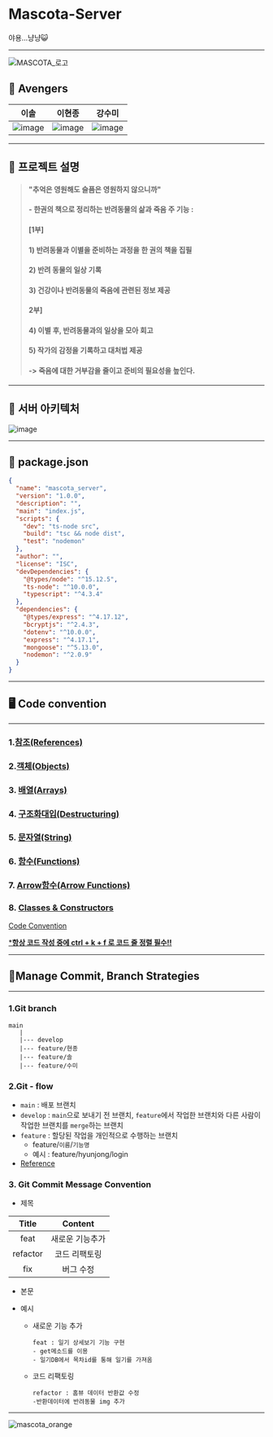 # Mascota-Server
야용...냥냥😺

----------------------------------------------------
![MASCOTA_로고](https://user-images.githubusercontent.com/76844556/125953954-569cf975-b298-481b-bbfe-4faf4e6d767f.gif)

## :hammer: Avengers

|                             이솔                             |                            이현종                            |                            강수미                            |
| :----------------------------------------------------------: | :----------------------------------------------------------: | :----------------------------------------------------------: |
| ![image](https://user-images.githubusercontent.com/57162257/124487068-3c141680-dde9-11eb-97b3-ff82ab180239.png) | ![image](https://user-images.githubusercontent.com/57162257/124487598-e1c78580-dde9-11eb-8672-254506d3e484.png) | ![image](https://user-images.githubusercontent.com/57162257/124487807-189d9b80-ddea-11eb-88f1-4a1b2a04683d.png) |



----------------------------------------------------

## :panda_face: 프로젝트 설명

> #### "추억은 영원해도 슬픔은 영원하지 않으니까" 
>
> #### - 한권의 책으로 정리하는 반려동물의 삶과 죽음 주 기능 :  
>
> #### [1부] 
>
> #### 1) 반려동물과 이별을 준비하는 과정을 한 권의 책을 집필
>
> #### 2) 반려 동물의 일상 기록 
>
> #### 3) 건강이나 반려동물의 죽음에 관련된 정보 제공 
>
> 
>
> #### 2부] 
>
> #### 4) 이별 후, 반려동물과의 일상을 모아 회고 
>
> #### 5) 작가의 감정을 기록하고 대처법 제공 
>
> 
>
> #### -> 죽음에 대한 거부감을 줄이고 준비의 필요성을 높인다.



----------------------------------------------------

## :ice_cream: 서버 아키텍처

![image](https://user-images.githubusercontent.com/57162257/124490748-75e71c00-dded-11eb-86bd-3487d46a244f.png)

----------------------------------------------------

## :racehorse: package.json

```json
{
  "name": "mascota_server",
  "version": "1.0.0",
  "description": "",
  "main": "index.js",
  "scripts": {
    "dev": "ts-node src",
    "build": "tsc && node dist",
    "test": "nodemon"
  },
  "author": "",
  "license": "ISC",
  "devDependencies": {
    "@types/node": "^15.12.5",
    "ts-node": "^10.0.0",
    "typescript": "^4.3.4"
  },
  "dependencies": {
    "@types/express": "^4.17.12",
    "bcryptjs": "^2.4.3",
    "dotenv": "^10.0.0",
    "express": "^4.17.1",
    "mongoose": "^5.13.0",
    "nodemon": "^2.0.9"
  }
}

```

----------------------------------------------------

## 🖥 Code convention

-----------------------------

### 1.[참조(References)](https://github.com/tipjs/javascript-style-guide#%EC%B0%B8%EC%A1%B0references)

### 2.[객체(Objects)](https://github.com/tipjs/javascript-style-guide#%EC%98%A4%EB%B8%8C%EC%A0%9D%ED%8A%B8objects)

### 3. [ 배열(Arrays)](https://github.com/tipjs/javascript-style-guide#%EB%B0%B0%EC%97%B4arrays)

### 4. [구조화대입(Destructuring)](https://github.com/tipjs/javascript-style-guide#%EA%B5%AC%EC%A1%B0%ED%99%94%EB%8C%80%EC%9E%85destructuring)

### 5. [문자열(String)](https://github.com/tipjs/javascript-style-guide#%EB%AC%B8%EC%9E%90%EC%97%B4strings)

### 6.  [함수(Functions)](https://github.com/tipjs/javascript-style-guide#%EB%AC%B8%EC%9E%90%EC%97%B4strings)

### 7.  [Arrow함수(Arrow Functions)](https://github.com/tipjs/javascript-style-guide#arrow%ED%95%A8%EC%88%98arrow-functions)

### 8.  [Classes & Constructors](https://github.com/tipjs/javascript-style-guide#classes--constructors)



[Code Convention](https://github.com/tipjs/javascript-style-guide)

<u>***항상 코드 작성 중에 ctrl + k + f 로 코드 줄 정렬 필수!!**</u>

----------------------------------------------------

## 🤝Manage Commit, Branch Strategies

------------------------

### 1.Git branch

```
main
   |
   |--- develop
   |--- feature/현종
   |--- feature/솔
   |--- feature/수미
```

### 2.Git - flow

- `main` : 배포 브랜치
- `develop` : `main`으로 보내기 전 브랜치, `feature`에서 작업한 브랜치와 다른 사람이 작업한 브랜치를 `merge`하는 브랜치
- `feature` : 할당된 작업을 개인적으로 수행하는 브랜치
  - feature/`이름`/`기능명`
  - 예시 : feature/hyunjong/login
- [Reference](https://github.com/TeamMascota/Mascota-Android/wiki/1.-Git-%EC%82%AC%EC%9A%A9%EB%B2%95)

### 3. Git Commit Message Convention

- 제목

|  Title   |     Content     |
| :------: | :-------------: |
|   feat   | 새로운 기능추가 |
| refactor |  코드 리팩토링  |
|   fix    |    버그 수정    |

- 본문

- 예시

  - 새로운 기능 추가

    ```
    feat : 일기 상세보기 기능 구현
    - get메소드를 이용
    - 일기DB에서 목차id를 통해 일기를 가져옴
    ```

  - 코드 리팩토링

    ```
    refactor : 홈뷰 데이터 반환값 수정
    -반환데이터에 반려동물 img 추가
    ```

    

  



----------------------------------------------------
![mascota_orange](https://user-images.githubusercontent.com/76844556/125953999-1fa041ca-c696-4a07-8b90-9d6297b014dc.png)
